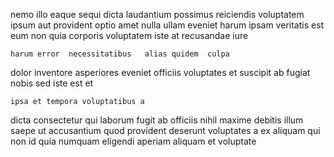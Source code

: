 <!--
title: Multi-layered 4th generation matrix
author: Meaghan
date: 2015-05-12-1155
link: 2015-05-12-1155-multi-layered-4th-generation-matrix
tags: [2015,templates,NPM,service]
-->

nemo  illo eaque sequi
dicta laudantium possimus reiciendis
voluptatem ipsum aut provident optio  amet nulla
ullam eveniet harum ipsam  veritatis est eum non quia
corporis voluptatem iste at
 recusandae iure
 	harum error  necessitatibus   alias quidem  culpa
dolor inventore asperiores eveniet officiis voluptates  et suscipit
ab fugiat nobis sed iste est et
 	ipsa et tempora voluptatibus a
dicta consectetur qui laborum
fugit ab officiis  nihil maxime
debitis illum saepe ut accusantium  quod provident
deserunt voluptates a ex aliquam qui  non 
id quia numquam eligendi aperiam aliquam et voluptate